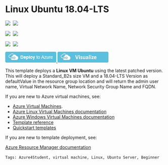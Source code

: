# Linux Ubuntu 18.04-LTS

<IMG SRC="https://azurequickstartsservice.blob.core.windows.net/badges/101-vm-simpleUbuntu/PublicLastTestDate.svg" />&nbsp;
<IMG SRC="https://azurequickstartsservice.blob.core.windows.net/badges/101-vm-simpleUbuntu/PublicDeployment.svg" />&nbsp;

<IMG SRC="https://azurequickstartsservice.blob.core.windows.net/badges/101-vm-simpleUbuntu/FairfaxLastTestDate.svg" />&nbsp;
<IMG SRC="https://azurequickstartsservice.blob.core.windows.net/badges/101-vm-simpleUbuntu/FairfaxDeployment.svg" />&nbsp;

<IMG SRC="https://azurequickstartsservice.blob.core.windows.net/badges/101-vm-simpleUbuntu/BestPracticeResult.svg" />&nbsp;
<IMG SRC="https://azurequickstartsservice.blob.core.windows.net/badges/101-vm-simpleUbuntu/CredScanResult.svg" />&nbsp;

<a href="https://portal.azure.com/#create/Microsoft.Template/uri/https%3A%2F%2Fraw.githubusercontent.com%2FAzure4StudentQSTemplates%2Fazure-quickstart-templates%2Fmaster%2F101-vm-simpleUbuntu%2Fazuredeploy.json" target="_blank">
<img src="https://raw.githubusercontent.com/Azure/azure-quickstart-templates/master/1-CONTRIBUTION-GUIDE/images/deploytoazure.png"/>
</a><a href="http://armviz.io/#/?load=https%3A%2F%2Fraw.githubusercontent.com%2FAzure4StudentQSTemplates%2Fazure-quickstart-templates%2Fmaster%2F101-vm-simpleUbuntu%2Fazuredeploy.json" target="_blank">
<img src="https://raw.githubusercontent.com/Azure/azure-quickstart-templates/master/1-CONTRIBUTION-GUIDE/images/visualizebutton.png"/>
</a>

This template deploys a **Linux VM Ubuntu** using the latest patched version. This will deploy a Standard_B2s size VM and a 18.04-LTS Version as defaultValue in the resource group location and will return the admin user name, Virtual Network Name, Network Security Group Name and FQDN.  

If you are new to Azure virtual machines, see:

- [Azure Virtual Machines](https://azure.microsoft.com/services/virtual-machines/).
- [Azure Linux Virtual Machines documentation](https://docs.microsoft.com/azure/virtual-machines/linux/)
- [Azure Windows Virtual Machines documentation](https://docs.microsoft.com/azure/virtual-machines/windows/)
- [Template reference](https://docs.microsoft.com/azure/templates/microsoft.compute/allversions)
- [Quickstart templates](https://azure.microsoft.com/resources/templates/?resourceType=Microsoft.Compute&pageNumber=1&sort=Popular)

If you are new to template deployment, see:

[Azure Resource Manager documentation](https://docs.microsoft.com/azure/azure-resource-manager/)

`Tags: Azure4Student, virtual machine, Linux, Ubuntu Server, Beginner`  
